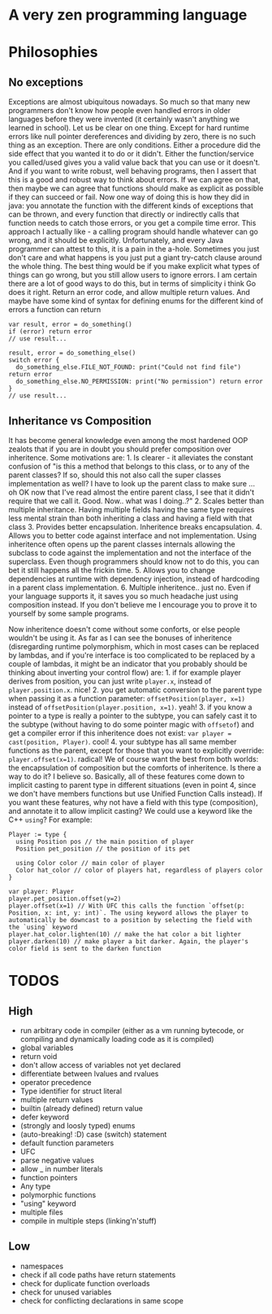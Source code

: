 # A very zen programming language





# Philosophies
## No exceptions
Exceptions are almost ubiquitous nowadays. So much so that many new programmers don't know how people even handled errors in older languages before they were invented (it certainly wasn't anything we learned in school).
Let us be clear on one thing. Except for hard runtime errors like null pointer dereferences and dividing by zero, there is no such thing as an exception. There are only conditions. Either a procedure did the side effect that you wanted it to do or it didn't. Either the function/service you called/used gives you a valid value back that you can use or it doesn't. And if you want to write robust, well behaving programs, then I assert that this is a good and robust way to think about errors. If we can agree on that, then maybe we can agree that functions should make as explicit as possible if they can succeed or fail. Now one way of doing this is how they did in java: you annotate the function with the different kinds of exceptions that can be thrown, and every function that directly or indirectly calls that function needs to catch those errors, or you get a compile time error. This approach I actually like - a calling program should handle whatever can go wrong, and it should be explicitly. Unfortunately, and every Java programmer can attest to this, it is a pain in the a-hole. Sometimes you just don't care and what happens is you just put a giant try-catch clause around the whole thing. The best thing would be if you make explicit what types of things can go wrong, but you still allow users to ignore errors. I am certain there are a lot of good ways to do this, but in terms of simplicity i think Go does it right. Return an error code, and allow multiple return values. And maybe have some kind of syntax for defining enums for the different kind of errors a function can return
   ```
   var result, error = do_something()
   if (error) return error
   // use result...

   result, error = do_something_else()
   switch error {
     do_something_else.FILE_NOT_FOUND: print("Could not find file") return error
     do_something_else.NO_PERMISSION: print("No permission") return error
   }
   // use result...
   ```
## Inheritance vs Composition
It has become general knowledge even among the most hardened OOP zealots that if you are in doubt you should prefer composition over inheritence. Some motivations are:
    1. Is clearer - it alleviates the constant confusion of "is this a method that belongs to this class, or to any of the parent classes? If so, should this not also call the super classes implementation as well? I have to look up the parent class to make sure ... oh OK now that I've read almost the entire parent class, I see that it didn't require that we call it. Good. Now.. what was I doing..?"
    2. Scales better than multiple inheritance. Having multiple fields having the same type requires less mental strain than both inheriting a class and having a field with that class
    3. Provides better encapsulation. Inheritence breaks encapsulation.
    4. Allows you to better code against interface and not implementation. Using inheritence often opens up the parent classes internals allowing the subclass to code against the implementation and not the interface of the superclass. Even though programmers should know not to do this, you can bet it still happens all the frickin time.
    5. Allows you to change dependencies at runtime with dependency injection, instead of hardcoding in a parent class implementation.
    6. Multiple inheritence.. just no. Even if your language supports it, it saves you so much headache just using composition instead. If you don't believe me I encourage you to prove it to yourself by some sample programs.
   
Now inheritence doesn't come without some conforts, or else people wouldn't be using it.
As far as I can see the bonuses of inheritence (disregarding runtime polymorphism, which in most cases can be replaced by lambdas, and if you're interface is too complicated to be replaced by a couple of lambdas, it might be an indicator that you probably should be thinking about inverting your control flow) are:
    1. if for example player derives from position, you can just write `player.x`, instead of `player.position.x`. nice!
    2. you get automatic conversion to the parent type when passing it as a function parameter: `offsetPosition(player, x=1)` instead of `offsetPosition(player.position, x=1)`. yeah!
    3. if you know a pointer to a type is really a pointer to the subtype, you can safely cast it to the subtype (without having to do some pointer magic with `offsetof`) and get a compiler error if this inheritence does not exist: `var player = cast(position, Player)`. cool!
    4. your subtype has all same member functions as the parent, except for those that you want to explicitly override: `player.offset(x=1)`. radical!
   We of course want the best from both worlds: the encapsulation of composition but the comforts of inheritence. Is there a way to do it? I believe so.
   Basically, all of these features come down to implicit casting to parent type in different situations (even in point 4, since we don't have members functions but use Unified Function Calls instead). If you want these features, why not have a field with this type (composition), and annotate it to allow implicit casting? We could use a keyword like the C++ `using`?
   For example:

  ```
  Player := type {
    using Position pos // the main position of player
    Position pet_position // the position of its pet

    using Color color // main color of player
    Color hat_color // color of players hat, regardless of players color
  }

  var player: Player
  player.pet_position.offset(y=2)
  player.offset(x=1) // With UFC this calls the function `offset(p: Position, x: int, y: int)`. The using keyword allows the player to automatically be downcast to a position by selecting the field with the `using` keyword
  player.hat_color.lighten(10) // make the hat color a bit lighter
  player.darken(10) // make player a bit darker. Again, the player's color field is sent to the darken function
  ```


# TODOS
## High
 * run arbitrary code in compiler (either as a vm running bytecode, or compiling and dynamically loading code as it is compiled)
 * global variables
 * return void
 * don't allow access of variables not yet declared
 * differentiate between lvalues and rvalues
 * operator precedence
 * Type identifier for struct literal
 * multiple return values
 * builtin (already defined) return value
 * defer keyword
 * (strongly and loosly typed) enums
 * (auto-breaking! :D) case (switch) statement
 * default function parameters
 * UFC
 * parse negative values
 * allow _ in number literals
 * function pointers
 * Any type
 * polymorphic functions
 * "using" keyword
 * multiple files
 * compile in multiple steps (linking'n'stuff)

## Low
 * namespaces
 * check if all code paths have return statements
 * check for duplicate function overloads
 * check for unused variables
 * check for conflicting declarations in same scope

